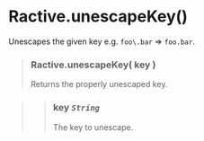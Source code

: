 # Ractive.unescapeKey()


Unescapes the given key e.g. `foo\.bar` => `foo.bar`.

> ### Ractive.unescapeKey( key )
> Returns the properly unescaped key.

> > ### **key** *`String`*
> > The key to unescape.

